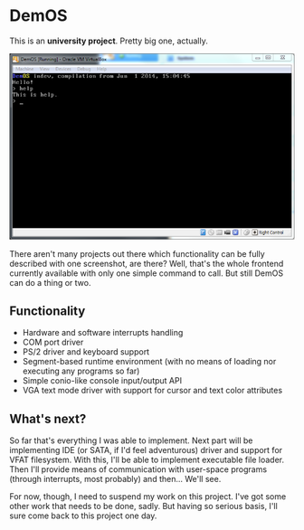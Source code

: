 DemOS
=====

This is an __university project__. Pretty big one, actually.

![](https://github.com/kapec94/DemOS/raw/master/demos.png "Hello!")

There aren't many projects out there which functionality can be fully described with one screenshot, are there? Well, that's the whole frontend currently available with only one simple command to call. But still DemOS can do a thing or two.

Functionality
-------------

 - Hardware and software interrupts handling
 - COM port driver
 - PS/2 driver and keyboard support
 - Segment-based runtime environment (with no means of loading nor executing any programs so far)
 - Simple conio-like console input/output API
 - VGA text mode driver with support for cursor and text color attributes

What's next?
----------------

So far that's everything I was able to implement. Next part will be implementing IDE (or SATA, if I'd feel adventurous) driver and support for VFAT filesystem. With this, I'll be able to implement executable file loader. Then I'll provide means of communication with user-space programs (through interrupts, most probably) and then... We'll see.

For now, though, I need to suspend my work on this project. I've got some other work that needs to be done, sadly. But having so serious basis, I'll sure come back to this project one day.